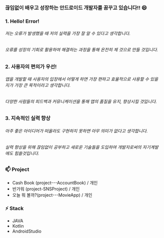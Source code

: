 ### 끊임없이 배우고 성장하는 안드로이드 개발자를 꿈꾸고 있습니다!! 😄

### 1. Hello! Error! 
###### 저는 오류가 발생했을 때 저의 실력을 가장 잘 알 수 있다고 생각합니다.
###### 오류를 성장의 기회로 활용하여 해결하는 과정을 통해 온전히 제 것으로 만들 것입니다.


### 2. 사용자의 편의가 우선!
###### 앱을 개발할 때 사용자의 입장에서 어떻게 하면 가장 편하고 효율적으로 사용할 수 있을지가 가장 큰 목적이라고 생각합니다.
###### 다양한 사람들의 피드백과 커뮤니케이션을 통해 앱의 품질을 유지, 향상시킬 것입니다.


### 3. 지속적인 실력 향상
###### 아주 좋은 아이디어가 떠올라도 구현하지 못하면 아무 의미가 없다고 생각합니다.
###### 실력 향상을 위해 끊임없이 공부하고 새로운 기술들을 도입하여 개발자로써의 자기계발에도 힘쓸것입니다.


### 📫 Project
- Cash Book (project---AccountBook) / 개인
- 반가워 (project-SNSProject) / 개인
- 오늘 뭐 볼까?(project---MovieApp) / 개인


### ⚡ Stack
- JAVA
- Kotlin
- AndroidStudio


<!--
**jdsaeyqo/jdsaeyqo** is a ✨ _special_ ✨ repository because its `README.md` (this file) appears on your GitHub profile.

Here are some ideas to get you started:

- 🔭 I’m currently working on ...
- 🌱 I’m currently learning ...
- 👯 I’m looking to collaborate on ...
- 🤔 I’m looking for help with ...
- 💬 Ask me about ...
- 📫 How to reach me: ...
- 😄 Pronouns: ...
- ⚡ Fun fact: ...
-->
